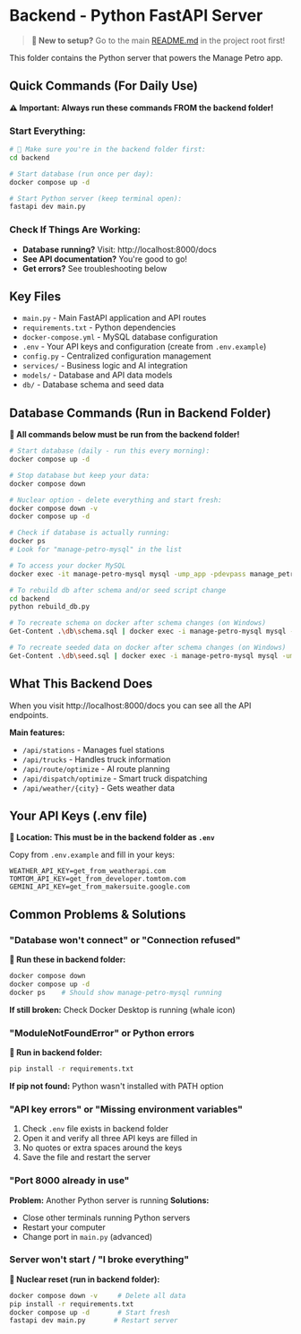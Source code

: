 # Backend - Python FastAPI Server

> **📖 New to setup?** Go to the main [README.md](../README.md) in the project root first!

This folder contains the Python server that powers the Manage Petro app.

## Quick Commands (For Daily Use)

**⚠️ Important: Always run these commands FROM the backend folder!**

### Start Everything:

```bash
# 📍 Make sure you're in the backend folder first:
cd backend

# Start database (run once per day):
docker compose up -d

# Start Python server (keep terminal open):
fastapi dev main.py
```

### Check If Things Are Working:

- **Database running?** Visit: http://localhost:8000/docs
- **See API documentation?** You're good to go!
- **Get errors?** See troubleshooting below

## Key Files

- `main.py` - Main FastAPI application and API routes
- `requirements.txt` - Python dependencies
- `docker-compose.yml` - MySQL database configuration
- `.env` - Your API keys and configuration (create from `.env.example`)
- `config.py` - Centralized configuration management
- `services/` - Business logic and AI integration
- `models/` - Database and API data models
- `db/` - Database schema and seed data

## Database Commands (Run in Backend Folder)

**📍 All commands below must be run from the backend folder!**

```bash
# Start database (daily - run this every morning):
docker compose up -d

# Stop database but keep your data:
docker compose down

# Nuclear option - delete everything and start fresh:
docker compose down -v
docker compose up -d

# Check if database is actually running:
docker ps
# Look for "manage-petro-mysql" in the list

# To access your docker MySQL
docker exec -it manage-petro-mysql mysql -ump_app -pdevpass manage_petro

# To rebuild db after schema and/or seed script change
cd backend
python rebuild_db.py

# To recreate schema on docker after schema changes (on Windows)
Get-Content .\db\schema.sql | docker exec -i manage-petro-mysql mysql -ump_app -pdevpass manage_petro

# To recreate seeded data on docker after schema changes (on Windows)
Get-Content .\db\seed.sql | docker exec -i manage-petro-mysql mysql -ump_app -pdevpass manage_petro
```

## What This Backend Does

When you visit http://localhost:8000/docs you can see all the API endpoints.

**Main features:**

- `/api/stations` - Manages fuel stations
- `/api/trucks` - Handles truck information
- `/api/route/optimize` - AI route planning
- `/api/dispatch/optimize` - Smart truck dispatching
- `/api/weather/{city}` - Gets weather data

## Your API Keys (.env file)

**📍 Location: This must be in the backend folder as `.env`**

Copy from `.env.example` and fill in your keys:

```env
WEATHER_API_KEY=get_from_weatherapi.com
TOMTOM_API_KEY=get_from_developer.tomtom.com
GEMINI_API_KEY=get_from_makersuite.google.com
```

## Common Problems & Solutions

### "Database won't connect" or "Connection refused"

**📍 Run these in backend folder:**

```bash
docker compose down
docker compose up -d
docker ps    # Should show manage-petro-mysql running
```

**If still broken:** Check Docker Desktop is running (whale icon)

### "ModuleNotFoundError" or Python errors

**📍 Run in backend folder:**

```bash
pip install -r requirements.txt
```

**If pip not found:** Python wasn't installed with PATH option

### "API key errors" or "Missing environment variables"

1. Check `.env` file exists in backend folder
2. Open it and verify all three API keys are filled in
3. No quotes or extra spaces around the keys
4. Save the file and restart the server

### "Port 8000 already in use"

**Problem:** Another Python server is running
**Solutions:**

- Close other terminals running Python servers
- Restart your computer
- Change port in `main.py` (advanced)

### Server won't start / "I broke everything"

**📍 Nuclear reset (run in backend folder):**

```bash
docker compose down -v     # Delete all data
pip install -r requirements.txt
docker compose up -d       # Start fresh
fastapi dev main.py       # Restart server
```
